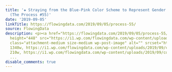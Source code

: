 ```yaml
---
title: '✚ Straying from the Blue-Pink Color Scheme to Represent Gender in Visualization
  (The Process #55)'
date: '2019-09-05'
linkTitle: https://flowingdata.com/2019/09/05/process-55/
source: FlowingData
description: <p><a href="https://flowingdata.com/2019/09/05/process-55/"><img width="750"
  height="448" src="https://i1.wp.com/flowingdata.com/wp-content/uploads/2019/09/color-gender-featured-1.png?fit=750%2C448&amp;ssl=1"
  class="attachment-medium size-medium wp-post-image" alt="" srcset="https://i1.wp.com/flowingdata.com/wp-content/uploads/2019/09/color-gender-featured-1.png?w=1340&amp;ssl=1
  1340w, https://i1.wp.com/flowingdata.com/wp-content/uploads/2019/09/color-gender-featured-1.png?resize=210%2C125&amp;ssl=1
  210w, https://i1.wp.com/flowingdata.com/wp-content/uploads/2019/09/color-gender-featured-1.png?
  ...
disable_comments: true
---
```

<p><a href="https://flowingdata.com/2019/09/05/process-55/"><img width="750" height="448" src="https://i1.wp.com/flowingdata.com/wp-content/uploads/2019/09/color-gender-featured-1.png?fit=750%2C448&amp;ssl=1" class="attachment-medium size-medium wp-post-image" alt="" srcset="https://i1.wp.com/flowingdata.com/wp-content/uploads/2019/09/color-gender-featured-1.png?w=1340&amp;ssl=1 1340w, https://i1.wp.com/flowingdata.com/wp-content/uploads/2019/09/color-gender-featured-1.png?resize=210%2C125&amp;ssl=1 210w, https://i1.wp.com/flowingdata.com/wp-content/uploads/2019/09/color-gender-featured-1.png? ...